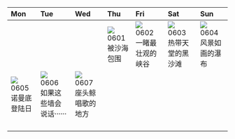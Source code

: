 | Mon                                                                                                                                                                     | Tue                                                                                                                                                                           | Wed                                                                                                                                                                           | Thu                                                                                                                                                                      | Fri                                                                                                                                                                             | Sat                                                                                                                                                               | Sun                                                                                                                                                                                            |
|:------------------------------------------------------------------------------------------------------------------------------------------------------------------------|:------------------------------------------------------------------------------------------------------------------------------------------------------------------------------|:------------------------------------------------------------------------------------------------------------------------------------------------------------------------------|:-------------------------------------------------------------------------------------------------------------------------------------------------------------------------|:--------------------------------------------------------------------------------------------------------------------------------------------------------------------------------|:------------------------------------------------------------------------------------------------------------------------------------------------------------------|:-----------------------------------------------------------------------------------------------------------------------------------------------------------------------------------------------|
|                                                                                                                                                                         |                                                                                                                                                                               |                                                                                                                                                                               | [![](https://www.bing.com/th?id=OHR.GemsbokNamibia_ZH-CN0963988839_320x240.jpg)](https://www.bing.com/th?id=OHR.GemsbokNamibia_ZH-CN0963988839_UHD.jpg)<br>0601<br>被沙海包围 | [![](https://www.bing.com/th?id=OHR.SouthKaibabTrail_ZH-CN1186135534_320x240.jpg)](https://www.bing.com/th?id=OHR.SouthKaibabTrail_ZH-CN1186135534_UHD.jpg)<br>0602<br>一睹最壮观的峡谷 | [![](https://www.bing.com/th?id=OHR.MauiBeach_ZH-CN1435658101_320x240.jpg)](https://www.bing.com/th?id=OHR.MauiBeach_ZH-CN1435658101_UHD.jpg)<br>0603<br>热带天堂的黑沙滩 | [![](https://www.bing.com/th?id=OHR.WaterfallsSunwaptaValley_ZH-CN1804229850_320x240.jpg)](https://www.bing.com/th?id=OHR.WaterfallsSunwaptaValley_ZH-CN1804229850_UHD.jpg)<br>0604<br>风景如画的瀑布 |
| [![](https://www.bing.com/th?id=OHR.CliffsEtretat_ZH-CN9911283373_320x240.jpg)](https://www.bing.com/th?id=OHR.CliffsEtretat_ZH-CN9911283373_UHD.jpg)<br>0605<br>诺曼底登陆日 | [![](https://www.bing.com/th?id=OHR.ChacoCulture_ZH-CN2098865361_320x240.jpg)](https://www.bing.com/th?id=OHR.ChacoCulture_ZH-CN2098865361_UHD.jpg)<br>0606<br>如果这些墙会说话······ | [![](https://www.bing.com/th?id=OHR.PlayfulHumpback_ZH-CN2241016258_320x240.jpg)](https://www.bing.com/th?id=OHR.PlayfulHumpback_ZH-CN2241016258_UHD.jpg)<br>0607<br>座头鲸唱歌的地方 |                                                                                                                                                                          |                                                                                                                                                                                 |                                                                                                                                                                   |                                                                                                                                                                                                |
|                                                                                                                                                                         |                                                                                                                                                                               |                                                                                                                                                                               |                                                                                                                                                                          |                                                                                                                                                                                 |                                                                                                                                                                   |                                                                                                                                                                                                |
|                                                                                                                                                                         |                                                                                                                                                                               |                                                                                                                                                                               |                                                                                                                                                                          |                                                                                                                                                                                 |                                                                                                                                                                   |                                                                                                                                                                                                |
|                                                                                                                                                                         |                                                                                                                                                                               |                                                                                                                                                                               |                                                                                                                                                                          |                                                                                                                                                                                 |                                                                                                                                                                   |                                                                                                                                                                                                |
|                                                                                                                                                                         |                                                                                                                                                                               |                                                                                                                                                                               |                                                                                                                                                                          |                                                                                                                                                                                 |                                                                                                                                                                   |                                                                                                                                                                                                |